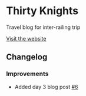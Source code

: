 # Thirty Knights
Travel blog for inter-railing trip

[Visit the website](https://www.thirtyknights.com/)

## Changelog
### Improvements
 - Added day 3 blog post [#6](https://github.com/benknight135/thirty-knights/pull/6)
